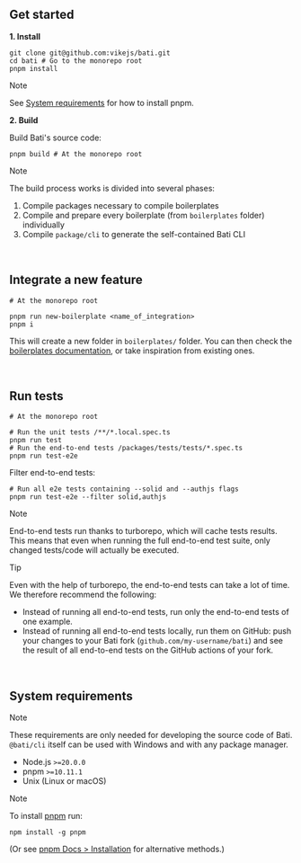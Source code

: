 ## Get started

**1. Install**

```shell
git clone git@github.com:vikejs/bati.git
cd bati # Go to the monorepo root
pnpm install
```

> [!NOTE]
> See [System requirements](#system-requirements) for how to install pnpm.

**2. Build**

Build Bati's source code:

```shell
pnpm build # At the monorepo root
```

> [!NOTE]
> The build process works is divided into several phases:
> 1. Compile packages necessary to compile boilerplates
> 2. Compile and prepare every boilerplate (from `boilerplates` folder) individually
> 3. Compile `package/cli` to generate the self-contained Bati CLI

<br/>

## Integrate a new feature
```shell
# At the monorepo root

pnpm run new-boilerplate <name_of_integration>
pnpm i
```

This will create a new folder in `boilerplates/` folder.
You can then check the [boilerplates documentation](https://github.com/vikejs/bati/blob/main/BOILERPLATES.md),
or take inspiration from existing ones.

<br/>

## Run tests

```shell
# At the monorepo root

# Run the unit tests /**/*.local.spec.ts
pnpm run test
# Run the end-to-end tests /packages/tests/tests/*.spec.ts
pnpm run test-e2e
```

Filter end-to-end tests:

```shell
# Run all e2e tests containing --solid and --authjs flags
pnpm run test-e2e --filter solid,authjs
```

> [!NOTE]
> End-to-end tests run thanks to turborepo, which will cache tests results.
> This means that even when running the full end-to-end test suite, only changed tests/code will actually be executed.

> [!TIP]
> Even with the help of turborepo, the end-to-end tests can take a lot of time. We therefore recommend the following:
> - Instead of running all end-to-end tests, run only the end-to-end tests of one example.
> - Instead of running all end-to-end tests locally, run them on GitHub: push your changes to your Bati fork (`github.com/my-username/bati`) and see the result of all end-to-end tests on the GitHub actions of your fork.

<br/>

## System requirements

> [!NOTE]
> These requirements are only needed for developing the source code of Bati. `@bati/cli` itself can be used with Windows and with any package manager.

- Node.js `>=20.0.0`
- pnpm `>=10.11.1`
- Unix (Linux or macOS)

> [!NOTE]
> To install [pnpm](https://pnpm.io) run:
> ```shell
> npm install -g pnpm
> ```
> (Or see [pnpm Docs > Installation](https://pnpm.io/installation) for alternative methods.)
